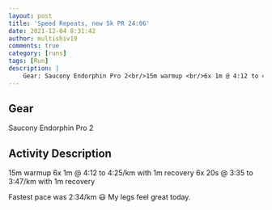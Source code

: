 ```yaml
---
layout: post
title: 'Speed Repeats, new 5k PR 24:06'
date: 2021-12-04 8:31:42
author: multishiv19
comments: true
category: [runs]
tags: [Run]
description: |
    Gear: Saucony Endorphin Pro 2<br/>15m warmup <br/>6x 1m @ 4:12 to 4:25/km with 1m recovery<br/>6x 20s @ 3:35 to 3:47/km with 1m recovery<br/><br/>Fastest pace was 2:34/km 😃<br/>My legs feel great today. 
---
```


## Gear
Saucony Endorphin Pro 2

## Activity Description
15m warmup 
6x 1m @ 4:12 to 4:25/km with 1m recovery
6x 20s @ 3:35 to 3:47/km with 1m recovery

Fastest pace was 2:34/km 😃
My legs feel great today. 


<div width='100%' class='strava-embed-placeholder' data-embed-type='activity' data-embed-id='6339228778'></div>
<script src='https://strava-embeds.com/embed.js'></script>
